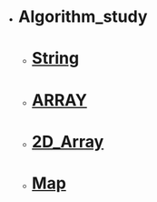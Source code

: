 - # Algorithm_study



  - #  [**String**](https://github.com/SinJeongEun/Algorithm_study/tree/master/Algorithm_study/src/String)
  - # [**ARRAY**](https://github.com/SinJeongEun/Algorithm_study/tree/master/Algorithm_study/src/Array)
  - # [**2D_Array**](https://github.com/SinJeongEun/Algorithm_study/tree/master/Algorithm_study/src/Array_2D)
  - # [**Map**](https://github.com/SinJeongEun/Algorithm_study/tree/master/Algorithm_study/src/Map)
    


  

